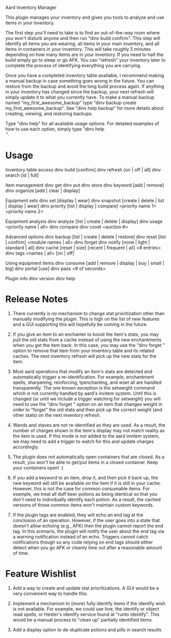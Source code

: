 
Aard Inventory Manager

This plugin manages your inventory and gives you tools to analyze and use
items in your inventory.

The first step you'll need to take is to find an out-of-the-way room where
you won't disturb anyone and then run "dinv build confirm".  This step
will identify all items you are wearing, all items in your main inventory,
and all items in containers in your inventory.  This will take roughly 5
minutes depending on how many items are in your inventory.  If you need to
halt the build simply go to sleep or go AFK.  You can "refresh" your
inventory later to complete the process of identifying everything you are
carrying.

Once you have a completed inventory table available, I recommend making a
manual backup in case something goes wrong in the future.  You can restore
from the backup and avoid the long build process again.  If anything in
your inventory has changed since the backup, your next refresh will simply 
update it to what you currently have.  To make a manual backup named
"my_first_awesome_backup" type "dinv backup create my_first_awesome_backup".
See "dinv help backup" for more details about creating, viewing, and restoring
backups.

Type "dinv help" for all available usage options.  For detailed examples of
how to use each option, simply type "dinv help <option>".


Usage
=====

  Inventory table access
    dinv build [confirm]
    dinv refresh [on | off | all] <minutes>
    dinv search [id | full] <query>

  Item management
    dinv get <query>
    dinv put <container relative name> <query>
    dinv store <query>
    dinv keyword [add | remove] <keyword name> <query>
    dinv organize [add | clear | display] <container relative name> <query>

  Equipment sets
    dinv set [display | wear] <priority name> <level>
    dinv snapshot [create | delete | list | display | wear] <snapshot name>
    dinv priority [list | display | compare] <priority name 1> <priority name 2>

  Equipment analysis
    dinv analyze [list | create | delete | display] <priority name> <positions>
    dinv usage <priority name | all> <query>
    dinv compare <priority name> <relative name>
    dinv covet <priority name> <auction #>

  Advanced options
    dinv backup [list | create | delete | restore] <backup name>
    dinv reset [list | confirm] <module names | all>
    dinv forget <query>
    dinv notify [none | light | standard | all]
    dinv cache [reset | size] [recent | frequent | all] <# entries>
    dinv tags <names | all> [on | off]

  Using equipment items
    dinv consume [add | remove | display | buy | small | big] <type> <name or quantity> <container>
    dinv portal [use] <portal object ID>
    dinv pass <pass ID> <# of seconds>

  Plugin info
    dinv version
    dinv help <command>


Release Notes
=============

1) There currently is no mechanism to change stat prioritization other than manually modifying the
   plugin.  This is high on the list of new features and a GUI supporting this will hopefully be
   coming in the future.

2) If you give an item to an enchanter to boost the item's stats, you may pull the old stats from a
   cache instead of using the new enchantments when you get the item back.  In this case, you may use
   the "dinv forget <query>" option to remove that item from your inventory table and its related caches.
   The next inventory refresh will pick up the new stats for the item.

3) Most aard operations that modify an item's stats are detected and automatically trigger a 
   re-identification.  For example, enchantment spells, sharpening, reinforcing, tpenchanting, and wset
   all are handled transparently.  The one known exception is the setweight command which is not
   currently handled by aard's invitem system.  Until this is changed (or until we include a trigger
   watching for setweight) you will need to use the "dinv forget <query>" option on an item that changes
   weight in order to "forget" the old stats and then pick up the correct weight (and other stats) on
   the next inventory refresh.

4) Wands and staves are not re-identified as they are used.  As a result, the number of charges
   shown in the item's display may not match reality as the item is used.  If this mode is not added
   to the aard invitem system, we may need to add a trigger to watch for this and update charges
   accordingly.

5) The plugin does not automatically open containers that are closed.  As a result, you won't be able
   to get/put items in a closed container.  Keep your containers open! :)

6) If you add a keyword to an item, drop it, and then pick it back up, the new keyword will still
   be available on the item if it is still in your cache.  However, this is not the case for common
   consumable items.  For example, we treat all duff beer potions as being identical so that you don't
   need to individually identify each potion.  As a result, the cached versions of those common items
   won't maintain custom keywords.

7) If the plugin tags are enabled, they will echo an end tag at the conclusion of an operation.  However,
   if the user goes into a state that doesn't allow echoing (e.g., AFK) then the plugin cannot report the
   end tag.  In this scenario, the plugin will notify the user about the end tag via a warning notification
   instead of an echo.  Triggers cannot catch notifications though so any code relying on end tags should
   either detect when you go AFK or cleanly time out after a reasonable amount of time.


Feature Wishlist
================

1) Add a way to create and update stat prioritizations.  A GUI would be a very convenient way
   to handle this.

2) Implement a mechanism to (more) fully identify items if the identify wish is not available.
   For example, we could use lore, the identify or object read spells, or Hester's identify
   service found at "runto identify".  This would be a manual process to "clean up" partially
   identified items.

3) Add a display option to de-duplicate potions and pills in search results
